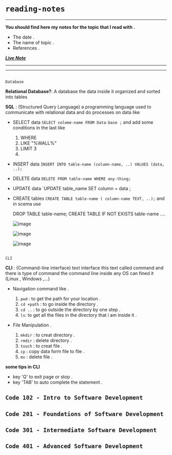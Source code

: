 # `reading-notes`
------


**You should find here my notes for the topic that I read with .**

* The date .
* The name of topic .
* References .

***[Live Note](https://fuad-bassam.github.io/reading-notes/)***

-------
-----

##
 ```
 Database
```

**Relational Database?**: A database the data inside it organized and sorted into tables 

**SQL** : (Structured Query Language) a programming language used to communicate with relational data and do  processes on data like

- SELECT data  `SELECT colome-name FROM Data-base ;` and add some conditions in the last like
    1. WHERE  
    2. LIKE "%WALL%"
    3. LIMIT 3
    4. 
- INSERT data `INSERT INTO table-name (column-name, ..) VALUES (data, ..);` 
- DELETE data `DELETE FROM table-name WHERE any-thing;`
- UPDATE data `UPDATE table_name SET column =  data ;
- CREATE tables `CREATE TABLE table-name ( column-name TEXT, ..);` and in scema use 
    
    DROP TABLE table-name;
    CREATE TABLE IF NOT EXISTS table-name ....

    ![image](https://firebasestorage.googleapis.com/v0/b/f22f-3c23f.appspot.com/o/DotNet%2Fre-sql.PNG?alt=media&token=6b663722-be06-4cb6-a293-7e3f79b76baa)

    ![image](https://firebasestorage.googleapis.com/v0/b/f22f-3c23f.appspot.com/o/DotNet%2Fre-sql-2.PNG?alt=media&token=6d5f88ae-a354-4f7c-9685-286a5f30de8b)

    ![image](https://firebasestorage.googleapis.com/v0/b/f22f-3c23f.appspot.com/o/DotNet%2Fre-sql-3.PNG?alt=media&token=d36d223c-03ba-497d-8d5f-4ac8d94063b0)


##
 ```
CLI
```
**CLI** : (Command-line interface) text interface this text called command and there is type of command
the command line inside any OS can fined it (Linux , Windows ,...)

- Navigation command like .
    1. `pwd` : to get the path for your location .
    2. `cd +path` : to go inside the directory .
    3. `cd ..` : to go outside the directory by one step .
    4. `ls`: to get all the files in the directory that i am inside it .

- File Manipulation .
   1. `mkdir` : to creat directory . 
   2. `rmdir` : delete directory .
   3. `touch` : to creat file .
   4. `cp` : copy data form file to file .
   5. `mv` : delete file .


**some tips in CLI**
 
 - key 'Q' to exit page or stop . 
- key 'TAB' to auto complete the statement .





## ```Code 102 - Intro to Software Development```

## ```Code 201 - Foundations of Software Development```

## ```Code 301 - Intermediate Software Development```

## ```Code 401 - Advanced Software Development```

